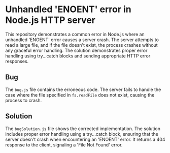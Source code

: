 # Unhandled 'ENOENT' error in Node.js HTTP server

This repository demonstrates a common error in Node.js where an unhandled 'ENOENT' error causes a server crash.  The server attempts to read a large file, and if the file doesn't exist, the process crashes without any graceful error handling.  The solution demonstrates proper error handling using try...catch blocks and sending appropriate HTTP error responses.

## Bug

The `bug.js` file contains the erroneous code. The server fails to handle the case where the file specified in `fs.readFile` does not exist, causing the process to crash.

## Solution

The `bugSolution.js` file shows the corrected implementation. The solution includes proper error handling using a try...catch block, ensuring that the server doesn't crash when encountering an 'ENOENT' error. It returns a 404 response to the client, signaling a 'File Not Found' error.
